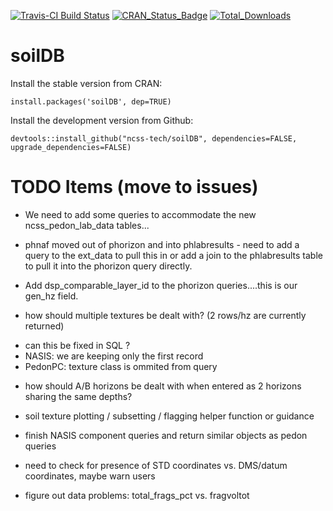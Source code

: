 [![Travis-CI Build Status](https://travis-ci.org/ncss-tech/soilDB.svg?branch=master)](https://travis-ci.org/ncss-tech/soilDB)
[![CRAN_Status_Badge](http://www.r-pkg.org/badges/version/soilDB)](https://cran.r-project.org/package=soilDB)
[![Total_Downloads](http://cranlogs.r-pkg.org/badges/grand-total/soilDB)](https://cran.r-project.org/package=soilDB)

# soilDB

Install the stable version from CRAN:

`install.packages('soilDB', dep=TRUE)`

Install the development version from Github:

`devtools::install_github("ncss-tech/soilDB", dependencies=FALSE, upgrade_dependencies=FALSE)`


# TODO Items (move to issues)

- We need to add some queries to accommodate the new ncss_pedon_lab_data tables...
	
- phnaf moved out of phorizon and into phlabresults - need to add a query to the ext_data to pull this in or add a join to the phlabresults table 	to pull it into the phorizon query directly.
	
- Add dsp_comparable_layer_id to the phorizon queries....this is our gen_hz field.

- how should multiple textures be dealt with? (2 rows/hz are currently returned)
 + can this be fixed in SQL ?
 +  NASIS: we are keeping only the first record
 +  PedonPC: texture class is ommited from query

- how should A/B horizons be dealt with when entered as 2 horizons sharing the same depths?

- soil texture plotting / subsetting / flagging helper function or guidance

- finish NASIS component queries and return similar objects as pedon queries

- need to check for presence of STD coordinates vs. DMS/datum coordinates, maybe warn users

- figure out data problems: total_frags_pct vs. fragvoltot

